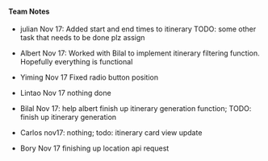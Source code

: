 <h4>Team Notes</h4>

 - julian
Nov 17: Added start and end times to itinerary TODO: some other task that needs to be done plz assign

 - Albert
Nov 17: Worked with Bilal to implement itinerary filtering function. Hopefully everything is functional

 - Yiming
Nov 17 Fixed radio button position

 - Lintao
Nov 17 nothing done

 - Bilal
Nov 17: help albert finish up itinerary generation function; TODO: finish up itinerary generation

 - Carlos
nov17: nothing; todo: itinerary card view update

 - Bory
Nov 17 finishing up location api request